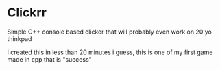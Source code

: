 # Clickrr
Simple C++ console based clicker that will probably even work on 20 yo thinkpad

I created this in less than 20 minutes i guess, this is one of my first game made in cpp that is "success"
